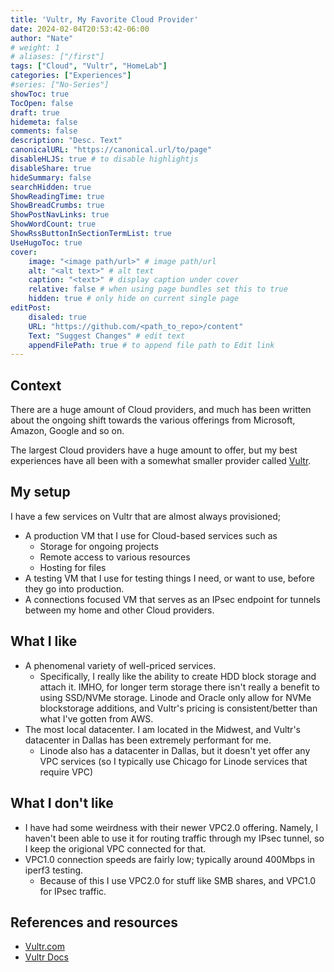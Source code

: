 ```yaml
---
title: 'Vultr, My Favorite Cloud Provider'
date: 2024-02-04T20:53:42-06:00
author: "Nate"
# weight: 1
# aliases: ["/first"]
tags: ["Cloud", "Vultr", "HomeLab"]
categories: ["Experiences"]
#series: ["No-Series"]
showToc: true
TocOpen: false
draft: true
hidemeta: false
comments: false
description: "Desc. Text"
canonicalURL: "https://canonical.url/to/page"
disableHLJS: true # to disable highlightjs
disableShare: true
hideSummary: false
searchHidden: true
ShowReadingTime: true
ShowBreadCrumbs: true
ShowPostNavLinks: true
ShowWordCount: true
ShowRssButtonInSectionTermList: true
UseHugoToc: true
cover:
    image: "<image path/url>" # image path/url
    alt: "<alt text>" # alt text
    caption: "<text>" # display caption under cover
    relative: false # when using page bundles set this to true
    hidden: true # only hide on current single page
editPost:
    disaled: true
    URL: "https://github.com/<path_to_repo>/content"
    Text: "Suggest Changes" # edit text
    appendFilePath: true # to append file path to Edit link
---
```


## Context
There are a huge amount of Cloud providers, and much has been written about the ongoing shift towards the various offerings from Microsoft, Amazon, Google and so on.

The largest Cloud providers have a huge amount to offer, but my best experiences have all been with a somewhat smaller provider called [Vultr](https://vultr.com).

## My setup
I have a few services on Vultr that are almost always provisioned;
- A production VM that I use for Cloud-based services such as
	- Storage for ongoing projects
	- Remote access to various resources
	- Hosting for files
- A testing VM that I use for testing things I need, or want to use, before they go into production.
- A connections focused VM that serves as an IPsec endpoint for tunnels between my home and other Cloud providers.


## What I like

- A phenomenal variety of well-priced services.
	- Specifically, I really like the ability to create HDD block storage and attach it.  IMHO, for longer term storage there isn't really a benefit to using SSD/NVMe storage.  Linode and Oracle only allow for NVMe blockstorage additions, and Vultr's pricing is consistent/better than what I've gotten from AWS.
- The most local datacenter.  I am located in the Midwest, and Vultr's datacenter in Dallas has been extremely performant for me.
	- Linode also has a datacenter in Dallas, but it doesn't yet offer any VPC services (so I typically use Chicago for Linode services that require VPC)



## What I don't like
- I have had some weirdness with their newer VPC2.0 offering.  Namely, I haven't been able to use it for routing traffic through my IPsec tunnel, so I keep the origional VPC connected for that.
- VPC1.0 connection speeds are fairly low; typically around 400Mbps in iperf3 testing.
	- Because of this I use VPC2.0 for stuff like SMB shares, and VPC1.0 for IPsec traffic.


## References and resources
- [Vultr.com](https://vultr.com)
- [Vultr Docs](https//docs.vultr.com)
